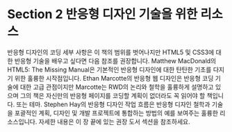 # Section 2 반응형 디자인 기술을 위한 리소스

반응형 디자인의 코딩 세부 사항은 이 책의 범위를 벗어나지만 HTML5 및 CSS3에 대한 반응형 기술을 배우고 싶다면 다음 참조를 권장합니다. Matthew MacDonald의 HTML5: The Missing Manual은 기본적인 반응형 디자인에 대한 탄탄한 기초를 다지기 위한 훌륭한 시작점입니다. Ethan Marcotte의 반응형 웹 디자인은 반응형 코딩 기술에 대한 고급 관점이지만 Marcotte는 RWD의 논리와 철학을 훌륭하게 설명하고 있으며 그의 책은 자신만의 반응형 페이지를 코딩할 계획이 없더라도 꼭 읽어야 할 책입니다. 또는 테마. Stephen Hay의 반응형 디자인 작업 흐름은 반응형 디자인 철학과 기술을 포괄적인 계획, 디자인 및 개발 프로젝트에 통합하는 방법의 예를 보여주는 훌륭한 리소스입니다. 자세한 내용은 이 장 끝에 있는 권장 도서 섹션을 참조하세요.
